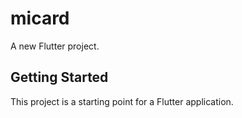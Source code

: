 # micard

A new Flutter project.

## Getting Started

This project is a starting point for a Flutter application.

